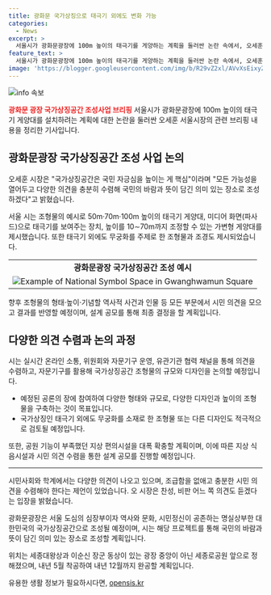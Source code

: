 ```yaml
---
title: 광화문 국가상징으로 태극기 외에도 변화 가능
categories:
  - News
excerpt: >
  서울시가 광화문광장에 100m 높이의 태극기를 게양하는 계획을 둘러싼 논란 속에서, 오세훈 시장은 국가상징공간 조성을 위해 모든 가능성을 열어놓고, 다양한 의견을 수렴할 것이라 밝혔다. 이에 따라 태극기 외에도 다양한 조형물과 규모를 고려하며, 시민들의 참여와 의견 수렴을 통해 국가상징공간을 조성할 예정이다. 이에 대한 시민사회 및 학계의 반응은 엇갈리고 있으며, 설계 및 공사 일정은 내년까지 진행될 예정이다.
feature_text: >
  서울시가 광화문광장에 100m 높이의 태극기를 게양하는 계획을 둘러싼 논란 속에서, 오세훈 시장은 국가상징공간 조성을 위해 모든 가능성을 열어놓고, 다양한 의견을 수렴할 것이라 밝혔다. 이에 따라 태극기 외에도 다양한 조형물과 규모를 고려하며, 시민들의 참여와 의견 수렴을 통해 국가상징공간을 조성할 예정이다. 이에 대한 시민사회 및 학계의 반응은 엇갈리고 있으며, 설계 및 공사 일정은 내년까지 진행될 예정이다.
image: 'https://blogger.googleusercontent.com/img/b/R29vZ2xl/AVvXsEixyZcFfHzMRdzZMjFBmAUKJYCLCGyLL1o632UiGVXcaFdKo_bkvkuCioo0uUKlGfBVcT3P84aROyZIXSBEx3Aw5nCQ3pTgDom1WDC4m8eifvWiAmWEEVb4x6G_l8C0QH225ldMjyaFvpxGEBGNO37VmDTDMHGhJPq73UglMfDca1-0aw/s1600/blogspot.png'
---
```


<p><img src="https://blogger.googleusercontent.com/img/b/R29vZ2xl/AVvXsEixyZcFfHzMRdzZMjFBmAUKJYCLCGyLL1o632UiGVXcaFdKo_bkvkuCioo0uUKlGfBVcT3P84aROyZIXSBEx3Aw5nCQ3pTgDom1WDC4m8eifvWiAmWEEVb4x6G_l8C0QH225ldMjyaFvpxGEBGNO37VmDTDMHGhJPq73UglMfDca1-0aw/s1600/blogspot.png" alt="info 속보" /></p>

<p><b><span style="color: #ee2323;">광화문 광장 국가상징공간 조성사업 브리핑</span></b>
서울시가 광화문광장에 100m 높이의 태극기 게양대를 설치하려는 계획에 대한 논란을 둘러싼 오세훈 서울시장의 관련 브리핑 내용을 정리한 기사입니다.</p>

<h2 data-ke-size="size26">광화문광장 국가상징공간 조성 사업 논의</h2>

<p>오세훈 시장은 "국가상징공간은 국민 자긍심을 높이는 게 핵심"이라며 "모든 가능성을 열어두고 다양한 의견을 충분히 수렴해 국민의 바람과 뜻이 담긴 의미 있는 장소로 조성하겠다"고 밝혔습니다.</p>

<p data-ke-size="size16">서울 시는 조형물의 예시로 50m·70m·100m 높이의 태극기 게양대, 미디어 화면(파사드)으로 태극기를 보여주는 장치, 높이를 10∼70m까지 조정할 수 있는 가변형 게양대를 제시했습니다. 또한 태극기 외에도 무궁화를 주제로 한 조형물과 조경도 제시되었습니다.</p>

<table>
 <tr>
    <td style="text-align: center; height: 17px;"><b>광화문광장 국가상징공간 조성 예시</b></td>
 </tr>
 <tr>
    <td style="text-align: center;"><img src="https://imageurl.com" alt="Example of National Symbol Space in Gwanghwamun Square"/></td>
 </tr>
</table>

<p data-ke-size="size16">향후 조형물의 형태·높이·기념할 역사적 사건과 인물 등 모든 부문에서 시민 의견을 모으고 결과를 반영할 예정이며, 설계 공모를 통해 최종 결정을 할 계획입니다.</p>

<h2 data-ke-size="size26">다양한 의견 수렴과 논의 과정</h2>

<p>시는 실시간 온라인 소통, 위원회와 자문기구 운영, 유관기관 협력 채널을 통해 의견을 수렴하고, 자문기구를 활용해 국가상징공간 조형물의 규모와 디자인을 논의할 예정입니다.</p>

<ul>
  <li>예정된 공론의 장에 참여하여 다양한 형태와 규모로, 다양한 디자인과 높이의 조형물을 구축하는 것이 목표입니다.</li>
  <li>국가상징인 태극기 외에도 무궁화를 소재로 한 조형물 또는 다른 디자인도 적극적으로 검토될 예정입니다.</li>
</ul>

<p data-ke-size="size16">또한, 공원 기능이 부족했던 지상 편의시설을 대폭 확충할 계획이며, 이에 따른 지상 식음시설과 시민 의견 수렴을 통한 설계 공모를 진행할 예정입니다.</p>

<hr>

<p data-ke-size="size16">시민사회와 학계에서는 다양한 의견이 나오고 있으며, 조급함을 없애고 충분한 시민 의견을 수렴해야 한다는 제언이 있었습니다. 오 시장은 찬성, 비판 어느 쪽 의견도 듣겠다는 입장을 밝혔습니다.</p>

<p data-ke-size="size16">광화문광장은 서울 도심의 심장부이자 역사와 문화, 시민정신이 공존하는 명실상부한 대한민국의 국가상징공간으로 조성될 예정이며, 시는 해당 프로젝트를 통해 국민의 바람과 뜻이 담긴 의미 있는 장소로 조성할 계획입니다.</p>

<p data-ke-size="size16">위치는 세종대왕상과 이순신 장군 동상이 있는 광장 중앙이 아닌 세종로공원 앞으로 정해졌으며, 내년 5월 착공하여 내년 12월까지 완공할 계획입니다.</p>
유용한 생활 정보가 필요하시다면, <a href="https://opensis.kr" rel="dofollow">opensis.kr</a>



